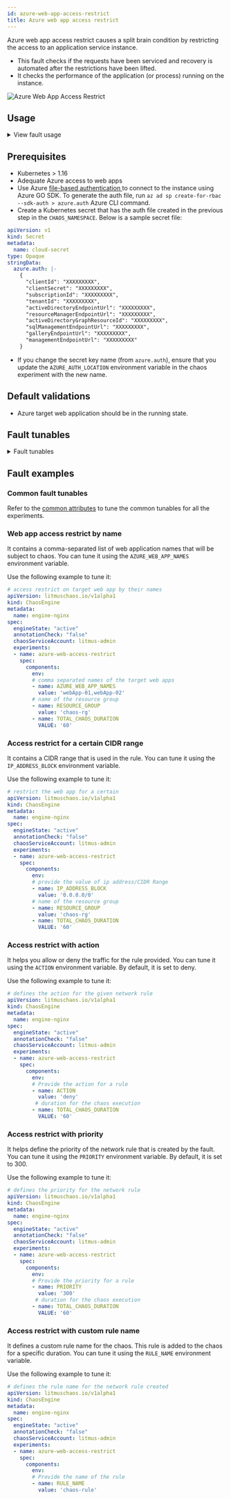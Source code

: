 ```yaml
---
id: azure-web-app-access-restrict
title: Azure web app access restrict
---
```

Azure web app access restrict causes a split brain condition by restricting the access to an application service instance.
- This fault checks if the requests have been serviced and recovery is automated after the restrictions have been lifted.
- It checks the performance of the application (or process) running on the instance.

![Azure Web App Access Restrict](./static/images/azure-web-app-access-restrict.png)

## Usage
<details>
<summary>View fault usage</summary>
<div>
This fault determines the resilience of an application when access to a specific app-service instance has been restricted.
</div>
</details>

## Prerequisites
- Kubernetes > 1.16
- Adequate Azure access to web apps 
- Use Azure [ file-based authentication ](https://docs.microsoft.com/en-us/azure/developer/go/azure-sdk-authorization#use-file-based-authentication) to connect to the instance using Azure GO SDK. To generate the auth file, run `az ad sp create-for-rbac --sdk-auth > azure.auth` Azure CLI command.
- Create a Kubernetes secret that has the auth file created in the previous step in the `CHAOS_NAMESPACE`. Below is a sample secret file:

```yaml
apiVersion: v1
kind: Secret
metadata:
  name: cloud-secret
type: Opaque
stringData:
  azure.auth: |-
    {
      "clientId": "XXXXXXXXX",
      "clientSecret": "XXXXXXXXX",
      "subscriptionId": "XXXXXXXXX",
      "tenantId": "XXXXXXXXX",
      "activeDirectoryEndpointUrl": "XXXXXXXXX",
      "resourceManagerEndpointUrl": "XXXXXXXXX",
      "activeDirectoryGraphResourceId": "XXXXXXXXX",
      "sqlManagementEndpointUrl": "XXXXXXXXX",
      "galleryEndpointUrl": "XXXXXXXXX",
      "managementEndpointUrl": "XXXXXXXXX"
    }
```
- If you change the secret key name (from `azure.auth`), ensure that you update the `AZURE_AUTH_LOCATION` environment variable in the chaos experiment with the new name.

## Default validations
- Azure target web application should be in the running state.

## Fault tunables
<details>
<summary>Fault tunables</summary>
    <h2>Mandatory Fields</h2>
    <table>
        <tr>
            <th> Variables </th>
            <th> Description </th>
            <th> Notes </th>
        </tr>
        <tr> 
            <td> AZURE_WEB_APP_NAMES </td>
            <td> Name of Athe zure web app services to target.</td>
            <td> Comma-separated names of the web applications. </td>
        </tr>
        <tr>
            <td> RESOURCE_GROUP </td>
            <td> The name of the resource group for the target web app</td>
            <td> For example, <code>TeamDevops</code>. </td>
        </tr> 
    </table>
    <h2>Optional Fields</h2>
    <table>
        <tr>
            <th> Variables </th>
            <th> Description </th>
            <th> Notes </th>
        </tr>
        <tr>
            <td> RULE_NAME </td>
            <td> Rule name that is added as a part of the chaos injection. </td>
            <td> If this is not provided, the fault uses the default name, i.e. <code>litmus-experiment-rule</code>. </td>
        </tr>
        <tr>
            <td> IP_ADDRESS_BLOCK </td>
            <td> IP address (or CIDR range) for the rule. </td>
            <td>  Defaults to <code>0.0.0.0/0</code>. </td>
        </tr>
        <tr>
            <td> ACTION </td>
            <td> Action you wish to perfrom with the rule. </td>
            <td> Defaults to deny. Supports allow action as well. </td>
        </tr>
        <tr>
            <td> PRIORITY </td>
            <td> Priority of the rule, wherein lower the number, higher is the priority and vice-versa. </td>
            <td> Defaults to 300. For more information, refer <a href="https://learn.microsoft.com/en-us/azure/virtual-network/network-security-groups-overview">here</a>. </td>
        </tr>
        <tr> 
            <td> TOTAL_CHAOS_DURATION </td>
            <td> Duration that you specify, through which chaos is injected into the target resource (in seconds). </td>
            <td> Defaults to 30s. </td>
        </tr>
        <tr> 
            <td> CHAOS_INTERVAL </td>
            <td> Time interval between two successive instance power offs.</td>
            <td> Defaults to 30s. </td>
        </tr>
        <tr>
            <td> SEQUENCE </td>
            <td> Sequence of chaos execution for multiple instances. </td>
        <td> Defaults to parallel. Supports serial sequence as well. </td>
        </tr>
        <tr>
            <td> RAMP_TIME </td>
            <td> Period to wait before and after injecting chaos (in seconds). </td>
            <td> For example, 30s. </td>
        </tr>
    </table>
</details>

## Fault examples

### Common fault tunables

Refer to the [common attributes](../common-tunables-for-all-faults) to tune the common tunables for all the experiments.

### Web app access restrict by name

It contains a comma-separated list of web application names that will be subject to chaos. You can tune it using the `AZURE_WEB_APP_NAMES` environment variable.

Use the following example to tune it:

[embedmd]:# (./static/manifests/azure-web-access-restrict/azure-web-app-name.yaml yaml)
```yaml
# access restrict on target web app by their names
apiVersion: litmuschaos.io/v1alpha1
kind: ChaosEngine
metadata:
  name: engine-nginx
spec:
  engineState: "active"
  annotationCheck: "false"
  chaosServiceAccount: litmus-admin
  experiments:
  - name: azure-web-access-restrict
    spec:
      components:
        env:
        # comma separated names of the target web apps
        - name: AZURE_WEB_APP_NAMES
          value: 'webApp-01,webApp-02'
        # name of the resource group
        - name: RESOURCE_GROUP
          value: 'chaos-rg'
        - name: TOTAL_CHAOS_DURATION
          VALUE: '60'
```


### Access restrict for a certain CIDR range

It contains a CIDR range that is used in the rule. You can tune it using the `IP_ADDRESS_BLOCK` environment variable.

Use the following example to tune it:

[embedmd]:# (./static/manifests/azure-web-access-restrict/ip-address-block.yaml yaml)
```yaml
# restrict the web app for a certain 
apiVersion: litmuschaos.io/v1alpha1
kind: ChaosEngine
metadata:
  name: engine-nginx
spec:
  engineState: "active"
  annotationCheck: "false"
  chaosServiceAccount: litmus-admin
  experiments:
  - name: azure-web-access-restrict
    spec:
      components:
        env:
        # provide the value of ip address/CIDR Range
        - name: IP_ADDRESS_BLOCK
          value: '0.0.0.0/0'
        # name of the resource group
        - name: RESOURCE_GROUP
          value: 'chaos-rg'
        - name: TOTAL_CHAOS_DURATION
          VALUE: '60'
```

### Access restrict with action

It helps you allow or deny the traffic for the rule provided. You can tune it using the `ACTION` environment variable. By default, it is set to deny.

Use the following example to tune it:

[embedmd]:# (./static/manifests/azure-web-access-restrict/action.yaml yaml)
```yaml
# defines the action for the given network rule
apiVersion: litmuschaos.io/v1alpha1
kind: ChaosEngine
metadata:
  name: engine-nginx
spec:
  engineState: "active"
  annotationCheck: "false"
  chaosServiceAccount: litmus-admin
  experiments:
  - name: azure-web-access-restrict
    spec:
      components:
        env:
        # Provide the action for a rule
        - name: ACTION
          value: 'deny'
         # duration for the chaos execution
        - name: TOTAL_CHAOS_DURATION
          VALUE: '60'
```

### Access restrict with priority

It helps define the priority of the network rule that is created by the fault. You can tune it using the `PRIORITY` environment variable. By default, it is set to 300.

Use the following example to tune it:

[embedmd]:# (./static/manifests/azure-web-access-restrict/priority.yaml yaml)
```yaml
# defines the priority for the network rule
apiVersion: litmuschaos.io/v1alpha1
kind: ChaosEngine
metadata:
  name: engine-nginx
spec:
  engineState: "active"
  annotationCheck: "false"
  chaosServiceAccount: litmus-admin
  experiments:
  - name: azure-web-access-restrict
    spec:
      components:
        env:
        # Provide the priority for a rule
        - name: PRIORITY
          value: '300'
         # duration for the chaos execution
        - name: TOTAL_CHAOS_DURATION
          VALUE: '60'
```

### Access restrict with custom rule name

It defines a custom rule name for the chaos. This rule is added to the chaos for a specific duration. You can tune it using the `RULE_NAME` environment variable.

Use the following example to tune it:

[embedmd]:# (./static/manifests/azure-web-access-restrict/rule-name.yaml yaml)
```yaml
# defines the rule name for the network rule created
apiVersion: litmuschaos.io/v1alpha1
kind: ChaosEngine
metadata:
  name: engine-nginx
spec:
  engineState: "active"
  annotationCheck: "false"
  chaosServiceAccount: litmus-admin
  experiments:
  - name: azure-web-access-restrict
    spec:
      components:
        env:
        # Provide the name of the rule
        - name: RULE_NAME
          value: 'chaos-rule'
```
